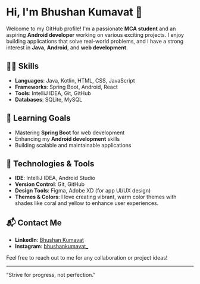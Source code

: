 # Hi, I'm Bhushan Kumavat 👋

Welcome to my GitHub profile! I'm a passionate **MCA student** and an aspiring **Android developer** working on various exciting projects. I enjoy building applications that solve real-world problems, and I have a strong interest in **Java**, **Android**, and **web development**.


## 🧑‍💻 Skills

- **Languages**: Java, Kotlin, HTML, CSS, JavaScript
- **Frameworks**: Spring Boot, Android, React
- **Tools**: IntelliJ IDEA, Git, GitHub
- **Databases**: SQLite, MySQL

## 🌱 Learning Goals

- Mastering **Spring Boot** for web development
- Enhancing my **Android development** skills
- Building scalable and maintainable applications

## 🔧 Technologies & Tools

- **IDE**: IntelliJ IDEA, Android Studio
- **Version Control**: Git, GitHub
- **Design Tools**: Figma, Adobe XD (for app UI/UX design)
- **Themes & Colors**: I love creating vibrant, warm color themes with shades like coral and yellow to enhance user experiences.


## 📬 Contact Me

- **LinkedIn**: [Bhushan Kumavat](https://www.linkedin.com/in/bhushankumavat/)
- **Instagram**: [bhushankumavat_](https://www.instagram.com/bhushankumavat_/)


Feel free to reach out to me for any collaboration or project ideas!

---

“Strive for progress, not perfection.”
